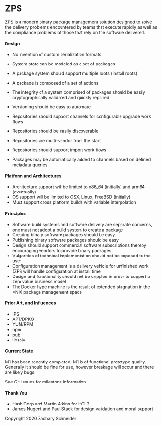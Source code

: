 ZPS
===

ZPS is a modern binary package management solution designed to solve the delivery problems encountered
by teams that execute rapidly as well as the compliance problems of those that rely on the software delivered.

#### Design

- No invention of custom serialization formats
- System state can be modeled as a set of packages
- A package system should support multiple roots (install roots)
- A package is composed of a set of actions
- The integrity of a system comprised of packages should be easily cryptographically validated and quickly repaired

- Versioning should be easy to automate

- Repositories should support channels for configurable upgrade work flows
- Repositories should be easily discoverable
- Repositories are multi-vendor from the start
- Repositories should support import work flows

- Packages may be automatically added to channels based on defined metadata queries

#### Platform and Architectures

- Architecture support will be limited to x86_64 (initially) and arm64 (eventually)
- OS support will be limited to OSX, Linux, FreeBSD (initially)
- Must support cross platform builds with variable interpolation

#### Principles

- Software build systems and software delivery are separate concerns, one must not adopt a build system to create a package
- Creating binary software packages should be easy
- Publishing binary software packages should be easy
- Design should support commercial software subscriptions thereby encouraging vendors to provide binary packages
- Vulgarities of technical implementation should not be exposed to the user
- Configuration management is a delivery vehicle for unfinished work (ZPS will handle configuration at install time)
- Design and functionality should not be crippled in order to support a zero value business model
- The Docker hype machine is the result of extended stagnation in the *NIX package management space

#### Prior Art, and Influences

- IPS
- APT/DPKG
- YUM/RPM
- npm
- pub
- libsolv

#### Current State

M1 has been recently completed. M1 is of functional prototype quality. Generally it should be fine
for use, however breakage will occur and there are likely bugs.

See GH issues for milestone information.

#### Thank You

- HashiCorp and Martin Atkins for HCL2
- James Nugent and Paul Stack for design validation and moral support

Copyright 2020 Zachary Schneider
